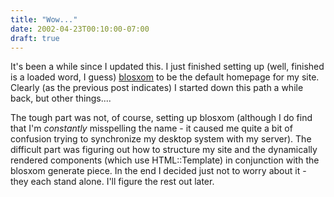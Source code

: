 ```yaml
---
title: "Wow..."
date: 2002-04-23T00:10:00-07:00
draft: true
---
```


It's been a while since I updated this. I just finished setting up (well, finished is a loaded word, I guess) [blosxom](https://web.archive.org/web/20030803121737/http://www.oreillynet.com/~rael/lang/perl/blosxom) to be the default homepage for my site. Clearly (as the previous post indicates) I started down this path a while back, but other things....


 The tough part was not, of course, setting up blosxom (although I do find that I'm _constantly_ misspelling the name - it caused me quite a bit of confusion trying to synchronize my desktop system with my server). The difficult part was figuring out how to structure my site and the dynamically rendered components (which use HTML::Template) in conjunction with the blosxom generate piece. In the end I decided just not to worry about it - they each stand alone. I'll figure the rest out later.